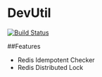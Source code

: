 # DevUtil

[![Build Status](https://travis-ci.org/klicevip/DevUtil.svg?branch=master)](https://travis-ci.org/klicevip/DevUtil)

##Features
- Redis Idempotent Checker
- Redis Distributed Lock
